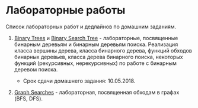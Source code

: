 # Лабораторные работы

Список лабораторных работ и дедлайнов по домашним заданиям.

1. [Binary Trees](https://github.com/nasoboleva/Lyceum-Graphs-Course/blob/master/labs/BinaryTrees.ipynb)  и [Binary Search Tree](https://github.com/nasoboleva/Lyceum-Graphs-Course/blob/master/labs/BinarySearchTree.ipynb) - лабораторные, посвященные бинарным деревьям и бинарным деревьям поиска. Реализация класса вершины дерева, класса бинарного дерева, функций обходов бинарных деревьев, класса дерева бинарного поиска, некоторых функций (рекурсивных, нерекурсивных) по работе с бинарным деревом поиска.

    * Срок сдачи домашнего задания: 10.05.2018.

2. [Graph Searches](https://github.com/nasoboleva/Lyceum-Graphs-Course/blob/master/labs/GraphSearches.ipynb) - лабораторная, посвященная обходам в графах (BFS, DFS).
